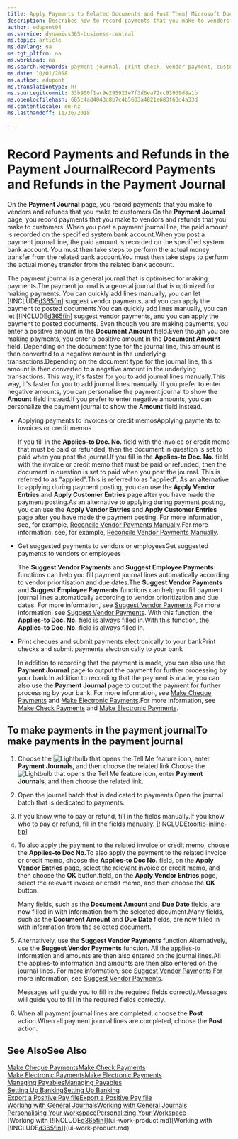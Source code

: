```yaml
---
title: Apply Payments to Related Documents and Post Them| Microsoft Docs
description: Describes how to record payments that you make to vendors and refunds that you make to customers.
author: edupont04
ms.service: dynamics365-business-central
ms.topic: article
ms.devlang: na
ms.tgt_pltfrm: na
ms.workload: na
ms.search.keywords: payment journal, print check, vendor payment, customer refund, creditor, debt, balance due, AP
ms.date: 10/01/2018
ms.author: edupont
ms.translationtype: HT
ms.sourcegitcommit: 33b900f1ac9e295921e7f3d6ea72cc93939d8a1b
ms.openlocfilehash: 605c4ad4043d8b7c4b5603a4821e683f63d4a33d
ms.contentlocale: en-nz
ms.lasthandoff: 11/26/2018

---
```

# <a name="record-payments-and-refunds-in-the-payment-journal"></a><span data-ttu-id="2e043-103">Record Payments and Refunds in the Payment Journal</span><span class="sxs-lookup"><span data-stu-id="2e043-103">Record Payments and Refunds in the Payment Journal</span></span>

<span data-ttu-id="2e043-104">On the **Payment Journal** page, you record payments that you make to vendors and refunds that you make to customers.</span><span class="sxs-lookup"><span data-stu-id="2e043-104">On the **Payment Journal** page, you record payments that you make to vendors and refunds that you make to customers.</span></span> <span data-ttu-id="2e043-105">When you post a payment journal line, the paid amount is recorded on the specified system bank account.</span><span class="sxs-lookup"><span data-stu-id="2e043-105">When you post a payment journal line, the paid amount is recorded on the specified system bank account.</span></span> <span data-ttu-id="2e043-106">You must then take steps to perform the actual money transfer from the related bank account.</span><span class="sxs-lookup"><span data-stu-id="2e043-106">You must then take steps to perform the actual money transfer from the related bank account.</span></span>  

<span data-ttu-id="2e043-107">The payment journal is a general journal that is optimised for making payments.</span><span class="sxs-lookup"><span data-stu-id="2e043-107">The payment journal is a general journal that is optimized for making payments.</span></span> <span data-ttu-id="2e043-108">You can quickly add lines manually, you can let [!INCLUDE[d365fin](includes/d365fin_md.md)] suggest vendor payments, and you can apply the payment to posted documents.</span><span class="sxs-lookup"><span data-stu-id="2e043-108">You can quickly add lines manually, you can let [!INCLUDE[d365fin](includes/d365fin_md.md)] suggest vendor payments, and you can apply the payment to posted documents.</span></span> <span data-ttu-id="2e043-109">Even though you are making payments, you enter a positive amount in the **Document Amount** field.</span><span class="sxs-lookup"><span data-stu-id="2e043-109">Even though you are making payments, you enter a positive amount in the **Document Amount** field.</span></span> <span data-ttu-id="2e043-110">Depending on the document type for the journal line, this amount is then converted to a negative amount in the underlying transactions.</span><span class="sxs-lookup"><span data-stu-id="2e043-110">Depending on the document type for the journal line, this amount is then converted to a negative amount in the underlying transactions.</span></span> <span data-ttu-id="2e043-111">This way, it's faster for you to add journal lines manually.</span><span class="sxs-lookup"><span data-stu-id="2e043-111">This way, it's faster for you to add journal lines manually.</span></span> <span data-ttu-id="2e043-112">If you prefer to enter negative amounts, you can personalise the payment journal to show the **Amount** field instead.</span><span class="sxs-lookup"><span data-stu-id="2e043-112">If you prefer to enter negative amounts, you can personalize the payment journal to show the **Amount** field instead.</span></span>  

- <span data-ttu-id="2e043-113">Applying payments to invoices or credit memos</span><span class="sxs-lookup"><span data-stu-id="2e043-113">Applying payments to invoices or credit memos</span></span>

    <span data-ttu-id="2e043-114">If you fill in the **Applies-to Doc. No.** field with the invoice or credit memo that must be paid or refunded, then the document in question is set to paid when you post the journal.</span><span class="sxs-lookup"><span data-stu-id="2e043-114">If you fill in the **Applies-to Doc. No.** field with the invoice or credit memo that must be paid or refunded, then the document in question is set to paid when you post the journal.</span></span> <span data-ttu-id="2e043-115">This is referred to as "applied".</span><span class="sxs-lookup"><span data-stu-id="2e043-115">This is referred to as "applied".</span></span> <span data-ttu-id="2e043-116">As an alternative to applying during payment posting, you can use the **Apply Vendor Entries** and **Apply Customer Entries** page after you have made the payment posting.</span><span class="sxs-lookup"><span data-stu-id="2e043-116">As an alternative to applying during payment posting, you can use the **Apply Vendor Entries** and **Apply Customer Entries** page after you have made the payment posting.</span></span> <span data-ttu-id="2e043-117">For more information, see, for example, [Reconcile Vendor Payments Manually](payables-how-apply-purchase-transactions-manually.md).</span><span class="sxs-lookup"><span data-stu-id="2e043-117">For more information, see, for example, [Reconcile Vendor Payments Manually](payables-how-apply-purchase-transactions-manually.md).</span></span>  

- <span data-ttu-id="2e043-118">Get suggested payments to vendors or employees</span><span class="sxs-lookup"><span data-stu-id="2e043-118">Get suggested payments to vendors or employees</span></span> 

    <span data-ttu-id="2e043-119">The **Suggest Vendor Payments** and **Suggest Employee Payments** functions can help you fill payment journal lines automatically according to vendor prioritisation and due dates.</span><span class="sxs-lookup"><span data-stu-id="2e043-119">The **Suggest Vendor Payments** and **Suggest Employee Payments** functions can help you fill payment journal lines automatically according to vendor prioritization and due dates.</span></span> <span data-ttu-id="2e043-120">For more information, see [Suggest Vendor Payments](payables-how-suggest-vendor-payments.md).</span><span class="sxs-lookup"><span data-stu-id="2e043-120">For more information, see [Suggest Vendor Payments](payables-how-suggest-vendor-payments.md).</span></span> <span data-ttu-id="2e043-121">With this function, the **Applies-to Doc. No.** field is always filled in.</span><span class="sxs-lookup"><span data-stu-id="2e043-121">With this function, the **Applies-to Doc. No.** field is always filled in.</span></span>  

- <span data-ttu-id="2e043-122">Print cheques and submit payments electronically to your bank</span><span class="sxs-lookup"><span data-stu-id="2e043-122">Print checks and submit payments electronically to your bank</span></span>

    <span data-ttu-id="2e043-123">In addition to recording that the payment is made, you can also use the **Payment Journal** page to output the payment for further processing by your bank.</span><span class="sxs-lookup"><span data-stu-id="2e043-123">In addition to recording that the payment is made, you can also use the **Payment Journal** page to output the payment for further processing by your bank.</span></span> <span data-ttu-id="2e043-124">For more information, see [Make Cheque Payments](payables-how-work-checks.md) and [Make Electronic Payments](payables-how-export-payments-bank-file.md).</span><span class="sxs-lookup"><span data-stu-id="2e043-124">For more information, see [Make Check Payments](payables-how-work-checks.md) and [Make Electronic Payments](payables-how-export-payments-bank-file.md).</span></span>  

## <a name="to-make-payments-in-the-payment-journal"></a><span data-ttu-id="2e043-125">To make payments in the payment journal</span><span class="sxs-lookup"><span data-stu-id="2e043-125">To make payments in the payment journal</span></span> 

1. <span data-ttu-id="2e043-126">Choose the ![Lightbulb that opens the Tell Me feature](media/ui-search/search_small.png "Tell me what you want to do") icon, enter **Payment Journals**, and then choose the related link.</span><span class="sxs-lookup"><span data-stu-id="2e043-126">Choose the ![Lightbulb that opens the Tell Me feature](media/ui-search/search_small.png "Tell me what you want to do") icon, enter **Payment Journals**, and then choose the related link.</span></span>
2. <span data-ttu-id="2e043-127">Open the journal batch that is dedicated to payments.</span><span class="sxs-lookup"><span data-stu-id="2e043-127">Open the journal batch that is dedicated to payments.</span></span>
3. <span data-ttu-id="2e043-128">If you know who to pay or refund, fill in the fields manually.</span><span class="sxs-lookup"><span data-stu-id="2e043-128">If you know who to pay or refund, fill in the fields manually.</span></span> [!INCLUDE[tooltip-inline-tip](includes/tooltip-inline-tip_md.md)]
4. <span data-ttu-id="2e043-129">To also apply the payment to the related invoice or credit memo, choose the **Applies-to Doc No.**</span><span class="sxs-lookup"><span data-stu-id="2e043-129">To also apply the payment to the related invoice or credit memo, choose the **Applies-to Doc No.**</span></span> <span data-ttu-id="2e043-130">field, on the **Apply Vendor Entries** page, select the relevant invoice or credit memo, and then choose the **OK** button.</span><span class="sxs-lookup"><span data-stu-id="2e043-130">field, on the **Apply Vendor Entries** page, select the relevant invoice or credit memo, and then choose the **OK** button.</span></span>

    <span data-ttu-id="2e043-131">Many fields, such as the **Document Amount** and **Due Date** fields, are now filled in with information from the selected document.</span><span class="sxs-lookup"><span data-stu-id="2e043-131">Many fields, such as the **Document Amount** and **Due Date** fields, are now filled in with information from the selected document.</span></span>
5. <span data-ttu-id="2e043-132">Alternatively, use the **Suggest Vendor Payments** function.</span><span class="sxs-lookup"><span data-stu-id="2e043-132">Alternatively, use the **Suggest Vendor Payments** function.</span></span> <span data-ttu-id="2e043-133">All the applies-to information and amounts are then also entered on the journal lines.</span><span class="sxs-lookup"><span data-stu-id="2e043-133">All the applies-to information and amounts are then also entered on the journal lines.</span></span> <span data-ttu-id="2e043-134">For more information, see [Suggest Vendor Payments](payables-how-suggest-vendor-payments.md).</span><span class="sxs-lookup"><span data-stu-id="2e043-134">For more information, see [Suggest Vendor Payments](payables-how-suggest-vendor-payments.md).</span></span>

    <span data-ttu-id="2e043-135">Messages will guide you to fill in the required fields correctly.</span><span class="sxs-lookup"><span data-stu-id="2e043-135">Messages will guide you to fill in the required fields correctly.</span></span>
6.  <span data-ttu-id="2e043-136">When all payment journal lines are completed, choose the **Post** action.</span><span class="sxs-lookup"><span data-stu-id="2e043-136">When all payment journal lines are completed, choose the **Post** action.</span></span>

## <a name="see-also"></a><span data-ttu-id="2e043-137">See Also</span><span class="sxs-lookup"><span data-stu-id="2e043-137">See Also</span></span>
[<span data-ttu-id="2e043-138">Make Cheque Payments</span><span class="sxs-lookup"><span data-stu-id="2e043-138">Make Check Payments</span></span>](payables-how-work-checks.md)  
[<span data-ttu-id="2e043-139">Make Electronic Payments</span><span class="sxs-lookup"><span data-stu-id="2e043-139">Make Electronic Payments</span></span>](payables-how-export-payments-bank-file.md)  
[<span data-ttu-id="2e043-140">Managing Payables</span><span class="sxs-lookup"><span data-stu-id="2e043-140">Managing Payables</span></span>](payables-manage-payables.md)  
[<span data-ttu-id="2e043-141">Setting Up Banking</span><span class="sxs-lookup"><span data-stu-id="2e043-141">Setting Up Banking</span></span>](bank-setup-banking.md)  
[<span data-ttu-id="2e043-142">Export a Positive Pay file</span><span class="sxs-lookup"><span data-stu-id="2e043-142">Export a Positive Pay file</span></span>](finance-how-positive-pay.md)  
[<span data-ttu-id="2e043-143">Working with General Journals</span><span class="sxs-lookup"><span data-stu-id="2e043-143">Working with General Journals</span></span>](ui-work-general-journals.md)  
[<span data-ttu-id="2e043-144">Personalising Your Workspace</span><span class="sxs-lookup"><span data-stu-id="2e043-144">Personalizing Your Workspace</span></span>](ui-personalization-user.md)  
<span data-ttu-id="2e043-145">[Working with [!INCLUDE[d365fin](includes/d365fin_md.md)]](ui-work-product.md)</span><span class="sxs-lookup"><span data-stu-id="2e043-145">[Working with [!INCLUDE[d365fin](includes/d365fin_md.md)]](ui-work-product.md)</span></span>  

